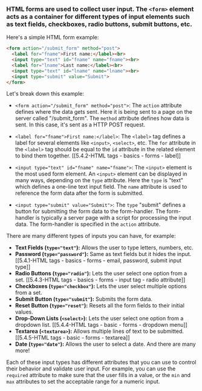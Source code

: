 
### HTML forms are used to collect user input. The `<form>` element acts as a container for different types of input elements such as text fields, checkboxes, radio buttons, submit buttons, etc.

Here's a simple HTML form example:

```html
<form action="/submit_form" method="post">
  <label for="fname">First name:</label><br>
  <input type="text" id="fname" name="fname"><br>
  <label for="lname">Last name:</label><br>
  <input type="text" id="lname" name="lname"><br>
  <input type="submit" value="Submit">
</form>
```

Let's break down this example:

- `<form action="/submit_form" method="post">`: The `action` attribute defines where the data gets sent. Here it is being sent to a page on the server called "/submit_form". The `method` attribute defines how data is sent. In this case, it's sent as a HTTP POST request.

- `<label for="fname">First name:</label>`: The `<label>` tag defines a label for several elements like `<input>`, `<select>`, etc. The `for` attribute in the `<label>` tag should be equal to the `id` attribute in the related element to bind them together. [[5.4.2-HTML tags - basics - forms - label]]

- `<input type="text" id="fname" name="fname">`: The `<input>` element is the most used form element. An `<input>` element can be displayed in many ways, depending on the `type` attribute. Here the `type` is "text" which defines a one-line text input field. The `name` attribute is used to reference the form data after the form is submitted.

- `<input type="submit" value="Submit">`: The `type` "submit" defines a button for submitting the form data to the form-handler. The form-handler is typically a server page with a script for processing the input data. The form-handler is specified in the `action` attribute.

There are many different types of inputs you can have, for example:

- **Text Fields (`type="text"`):** Allows the user to type letters, numbers, etc.
- **Password (`type="password"`):** Same as text fields but it hides the input. [[5.4.1-HTML tags - basics - forms - email, password, submit input type]]
- **Radio Buttons (`type="radio"`):** Lets the user select one option from a set. [[5.4.3-HTML tags - basics - forms - input tag - radio attribute]]
- **Checkboxes (`type="checkbox"`):** Lets the user select multiple options from a set.
- **Submit Button (`type="submit"`):** Submits the form data.
- **Reset Button (`type="reset"`):** Resets all the form fields to their initial values.
- **Drop-Down Lists (`<select>`):** Lets the user select one option from a dropdown list. [[5.4.4-HTML tags - basic - forms - dropdown menu]]
- **Textarea (`<textarea>`):** Allows multiple lines of text to be submitted. [[5.4.5-HTML tags - basic - forms - textarea]]
- **Date (`type="date"`):** Allows the user to select a date.
And there are many more!

Each of these input types has different attributes that you can use to control their behavior and validate user input. For example, you can use the `required` attribute to make sure that the user fills in a value, or the `min` and `max` attributes to set the acceptable range for a numeric input.

